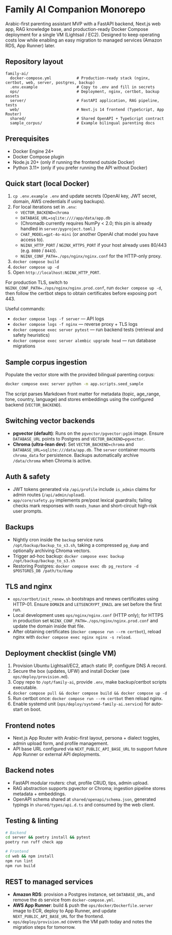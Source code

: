 # Family AI Companion Monorepo

Arabic-first parenting assistant MVP with a FastAPI backend, Next.js web app, RAG knowledge base, and production-ready Docker Compose deployment for a single VM (Lightsail / EC2). Designed to keep operating costs low while enabling an easy migration to managed services (Amazon RDS, App Runner) later.

## Repository layout
```
family-ai/
  docker-compose.yml           # Production-ready stack (nginx, certbot, web, server, postgres, backup)
  .env.example                 # Copy to .env and fill in secrets
  ops/                         # Deployment, nginx, certbot, backup assets
  server/                      # FastAPI application, RAG pipeline, tests
  web/                         # Next.js 14 frontend (TypeScript, App Router)
  shared/                      # Shared OpenAPI + TypeScript contract
  sample_corpus/               # Example bilingual parenting docs
```

## Prerequisites
- Docker Engine 24+
- Docker Compose plugin
- Node.js 20+ (only if running the frontend outside Docker)
- Python 3.11+ (only if you prefer running the API without Docker)

## Quick start (local Docker)
1. `cp .env.example .env` and update secrets (OpenAI key, JWT secret, domain, AWS credentials if using backups).
2. For local iterations set in `.env`:
   - `VECTOR_BACKEND=chroma`
   - `DATABASE_URL=sqlite:////app/data/app.db`
   - (Chromadb currently requires NumPy < 2.0; this pin is already handled in `server/pyproject.toml`.)
   - `CHAT_MODEL=gpt-4o-mini` (or another OpenAI chat model you have access to).
   - `NGINX_HTTP_PORT` / `NGINX_HTTPS_PORT` if your host already uses 80/443 (e.g. `8080` / `8443`).
   - `NGINX_CONF_PATH=./ops/nginx/nginx.conf` for the HTTP-only proxy.
3. `docker compose build`
4. `docker compose up -d`
5. Open `http://localhost:NGINX_HTTP_PORT`.

For production TLS, switch to `NGINX_CONF_PATH=./ops/nginx/nginx.prod.conf`, run `docker compose up -d`, then follow the certbot steps to obtain certificates before exposing port 443.

Useful commands:
- `docker compose logs -f server` — API logs
- `docker compose logs -f nginx` — reverse proxy + TLS logs
- `docker compose exec server pytest` — run backend tests (retrieval and safety heuristics)
- `docker compose exec server alembic upgrade head` — run database migrations

## Sample corpus ingestion
Populate the vector store with the provided bilingual parenting corpus:
```bash
docker compose exec server python -m app.scripts.seed_sample
```
The script parses Markdown front matter for metadata (topic, age_range, tone, country, language) and stores embeddings using the configured backend (`VECTOR_BACKEND`).

## Switching vector backends
- **pgvector (default)**: Runs on the `pgvector/pgvector:pg16` image. Ensure `DATABASE_URL` points to Postgres and `VECTOR_BACKEND=pgvector`.
- **Chroma (ultra-lean dev)**: Set `VECTOR_BACKEND=chroma` and `DATABASE_URL=sqlite:///data/app.db`. The `server` container mounts `chroma_data` for persistence. Backups automatically archive `/data/chroma` when Chroma is active.

## Auth & safety
- JWT tokens generated via `/api/profile` include `is_admin` claims for admin routes (`/api/admin/upload`).
- `app/core/safety.py` implements pre/post lexical guardrails; failing checks mark responses with `needs_human` and short-circuit high-risk user prompts.

## Backups
- Nightly cron inside the `backup` service runs `/opt/backup/backup_to_s3.sh`, taking a compressed `pg_dump` and optionally archiving Chroma vectors.
- Trigger ad-hoc backup: `docker compose exec backup /opt/backup/backup_to_s3.sh`
- Restoring Postgres: `docker compose exec db pg_restore -d $POSTGRES_DB /path/to/dump`

## TLS and nginx
- `ops/certbot/init_renew.sh` bootstraps and renews certificates using HTTP-01. Ensure `DOMAIN` and `LETSENCRYPT_EMAIL` are set before the first run.
- Local development uses `ops/nginx/nginx.conf` (HTTP only); for HTTPS in production set `NGINX_CONF_PATH=./ops/nginx/nginx.prod.conf` and update the domain inside that file.
- After obtaining certificates (`docker compose run --rm certbot`), reload nginx with `docker compose exec nginx nginx -s reload`.

## Deployment checklist (single VM)
1. Provision Ubuntu Lightsail/EC2, attach static IP, configure DNS A record.
2. Secure the box (updates, UFW) and install Docker (see `ops/deploy/provision.md`).
3. Copy repo to `/opt/family-ai`, provide `.env`, make backup/certbot scripts executable.
4. `docker compose pull && docker compose build && docker compose up -d`
5. Run certbot once: `docker compose run --rm certbot` then reload nginx.
6. Enable systemd unit (`ops/deploy/systemd-family-ai.service`) for auto-start on boot.

## Frontend notes
- Next.js App Router with Arabic-first layout, persona + dialect toggles, admin upload form, and profile management.
- API base URL configured via `NEXT_PUBLIC_API_BASE_URL` to support future App Runner or external API deployments.

## Backend notes
- FastAPI modular routers: chat, profile CRUD, tips, admin upload.
- RAG abstraction supports pgvector or Chroma; ingestion pipeline stores metadata + embeddings.
- OpenAPI schema shared at `shared/openapi/schema.json`, generated typings in `shared/types/api.d.ts` and consumed by the web client.

## Testing & linting
```bash
# Backend
cd server && poetry install && pytest
poetry run ruff check app

# Frontend
cd web && npm install
npm run lint
npm run build
```

## REST to managed services
- **Amazon RDS**: provision a Postgres instance, set `DATABASE_URL`, and remove the `db` service from `docker-compose.yml`.
- **AWS App Runner**: build & push the `ops/docker/Dockerfile.server` image to ECR, deploy to App Runner, and update `NEXT_PUBLIC_API_BASE_URL` for the frontend.
- `ops/deploy/provision.md` covers the VM path today and notes the migration steps for tomorrow.

